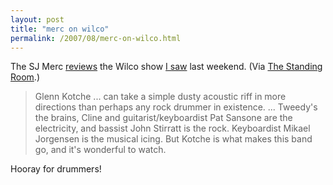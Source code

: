```yaml
---
layout: post
title: "merc on wilco"
permalink: /2007/08/merc-on-wilco.html
---
```


The SJ Merc [reviews](http://www.mercurynews.com/breakingnews/ci_6720207?nclick_check=1) the Wilco show [I saw](http://michael.vox.com/library/post/wilco-show-at-the-greek.html) last weekend. (Via [The Standing Room](http://www.thestandingroom.com/blog/2007/08/california-star.html).)

> Glenn Kotche ... can take a simple dusty acoustic riff in more directions than perhaps any rock drummer in existence. ... Tweedy's the brains, Cline and guitarist/keyboardist Pat Sansone are the electricity, and bassist John Stirratt is the rock. Keyboardist Mikael Jorgensen is the musical icing. But Kotche is what makes this band go, and it's wonderful to watch.

Hooray for drummers!